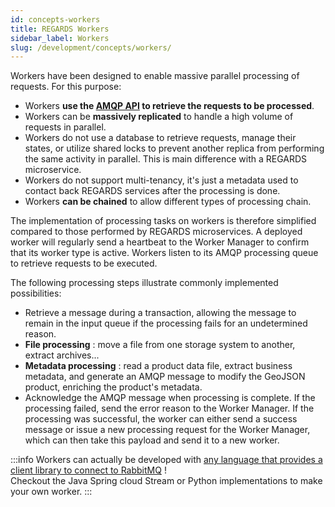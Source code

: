 ```yaml
---
id: concepts-workers
title: REGARDS Workers
sidebar_label: Workers
slug: /development/concepts/workers/
---
```



Workers have been designed to enable massive parallel processing of requests. For this purpose:

* Workers **use the [AMQP API](./06-amqp-api.md) to retrieve the requests to be processed**.
* Workers can be **massively replicated** to handle a high volume of requests in parallel.
* Workers do not use a database to retrieve requests, manage their states, or utilize shared locks to prevent another
  replica from performing the same activity in parallel. This is main difference with a REGARDS microservice.
* Workers do not support multi-tenancy, it's just a metadata used to contact back REGARDS services after the processing
  is done.
* Workers **can be chained** to allow different types of processing chain.

The implementation of processing tasks on workers is therefore simplified compared to those performed by REGARDS
microservices. A deployed worker will regularly send a heartbeat to the Worker Manager to confirm that its worker type
is active. Workers listen to its AMQP processing queue to retrieve requests to be executed.

The following processing steps illustrate commonly implemented possibilities:

* Retrieve a message during a transaction, allowing the message to remain in the input queue if the processing fails for
  an undetermined reason.
* **File processing** : move a file from one storage system to another, extract archives...
* **Metadata processing** : read a product data file, extract business metadata, and generate an AMQP message to modify
  the GeoJSON product, enriching the product's metadata.
* Acknowledge the AMQP message when processing is complete. If the processing failed, send the error reason to the
  Worker Manager. If the processing was successful, the worker can either send a success message or issue a new
  processing request for the Worker Manager, which can then take this payload and send it to a new worker.

:::info
Workers can actually be developed
with [any language that provides a client library to connect to RabbitMQ](https://www.rabbitmq.com/client-libraries/devtools) !  
Checkout the Java Spring cloud Stream or Python implementations to
make your own worker.
:::
